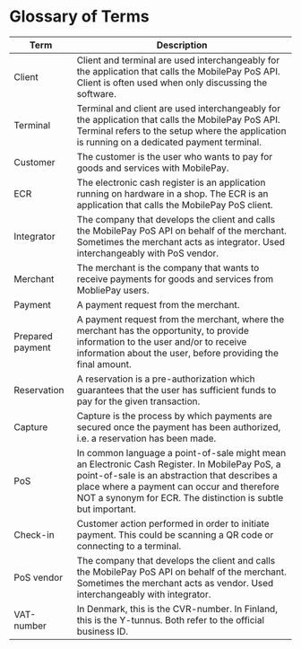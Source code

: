 
# Glossary of Terms

| Term | Description |
|------|-------------|
| Client | Client and terminal are used interchangeably for the application that calls the MobilePay PoS API. Client is often used when only discussing the software.|
| Terminal         | Terminal and client are used interchangeably for the application that calls the MobilePay PoS API. Terminal refers to the setup where the application is running on a dedicated payment terminal.|
| Customer        | The customer is the user who wants to pay for goods and services with MobilePay. |
| ECR                | The electronic cash register is an application running on hardware in a shop. The ECR is an application that calls the MobilePay PoS client. |
| Integrator        | The company that develops the client and calls the MobilePay PoS API on behalf of the merchant. Sometimes the merchant acts as integrator. Used interchangeably with PoS vendor.|
| Merchant         | The merchant is the company that wants to receive payments for goods and services from MobliePay users.|
| Payment         | A payment request from the merchant.|
| Prepared payment         | A payment request from the merchant, where the merchant has the opportunity, to provide information to the user and/or to receive information about the user, before providing the final amount.|
| Reservation     | A reservation is a pre-authorization which guarantees that the user has sufficient funds to pay for the given transaction. |
| Capture          | Capture is the process by which payments are secured once the payment has been authorized, i.e. a reservation has been made.|
| PoS                 | In common language a point-of-sale might mean an Electronic Cash Register. In MobilePay PoS, a point-of-sale is an abstraction that describes a place where a payment can occur and therefore NOT a synonym for ECR. The distinction is subtle but important.|
|Check-in| Customer action performed in order to initiate payment. This could be scanning a QR code or connecting to a terminal.|
| PoS vendor    | The company that develops the client and calls the MobilePay PoS API on behalf of the merchant. Sometimes the merchant acts as vendor. Used interchangeably with integrator.|
| VAT-number   | In Denmark, this is the CVR-number. In Finland, this is the Y-tunnus. Both refer to the official business ID.|
